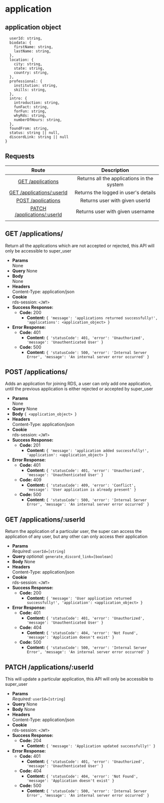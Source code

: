 # application

## application object

```{
  userId: string,
  biodata: {
    firstName: string,
    lastName: string,
  },
  location: {
    city: string,
    state: string,
    country: string,
  },
  professional: {
    institution: string,
    skills: string,
  },
  intro: {
    introduction: string,
    funFact: string,
    forFun: string,
    whyRds: string,
    numberOfHours: string,
  },
  foundFrom: string,
  status: string || null,
  discordLink: string || null
}
```

## **Requests**

|                         Route                          |             Description              |
| :----------------------------------------------------: | :----------------------------------: |
|                [GET /applications](#get-applications)                |   Returns all the applications in the system   |
|           [GET /applications/:userId](#get-applicationsuserid)            | Returns the logged in user's details |
|  [POST /applications](#post-applications)   |    Returns user with given userId    |
|       [PATCH /applications/:userId](#patch-applicationsuserid)       |   Returns user with given username   |
|        |

## **GET /applications/**

Return all the applications which are not accepted or rejected, this API will only be accessible to super_user

- **Params**  
  None
- **Query** 
  None
- **Body**  
  None
- **Headers**  
  Content-Type: application/json
- **Cookie**  
  rds-session: `<JWT>`
- **Success Response:**
  - **Code:** 200
    - **Content:**
    `{ 'message': 'applications returned successfully!', 'applications': <application_object> }`
- **Error Response:**
  - **Code:** 401
    - **Content:**
      `{ 'statusCode': 401, 'error': 'Unauthorized', 'message': 'Unauthenticated User' }`
  - **Code:** 500
    - **Content:**
      `{ 'statusCode': 500, 'error': 'Internal Server Error', 'message': 'An internal server error occurred' }`

## **POST /applications/**

Adds an application for joining RDS, a user can only add one application, until the previous application is either rejected or accepted by super_user

- **Params**  
  None
- **Query** 
  None
- **Body** `{ <application_object> }`
- **Headers**  
  Content-Type: application/json
- **Cookie**  
  rds-session: `<JWT>`
- **Success Response:**
  - **Code:** 201
    - **Content:**
    `{ 'message': 'application added successfully!', 'application': <application_object> }`
- **Error Response:**
  - **Code:** 401
    - **Content:**
      `{ 'statusCode': 401, 'error': 'Unauthorized', 'message': 'Unauthenticated User' }`
  - **Code:** 409
    - **Content:**
      `{ 'statusCode': 409, 'error': 'Conflict', 'message': 'User application is already present' }`
  - **Code:** 500
    - **Content:**
      `{ 'statusCode': 500, 'error': 'Internal Server Error', 'message': 'An internal server error occurred' }`


## **GET /applications/:userId**

Return the application of a particular user, the super can access the application of any user, but any other can only access their application

- **Params**  
  _Required:_ `userId=[string]`
- **Query** 
  _optional:_ `generate_discord_link=[boolean]`
- **Body**
  None
- **Headers**  
  Content-Type: application/json
- **Cookie**  
  rds-session: `<JWT>`
- **Success Response:**
  - **Code:** 200
    - **Content:**
    `{ 'message': 'User application returned successfully!', 'application': <application_object> }`
- **Error Response:**
  - **Code:** 401
    - **Content:**
      `{ 'statusCode': 401, 'error': 'Unauthorized', 'message': 'Unauthenticated User' }`
  - **Code:** 404
    - **Content:**
      `{ 'statusCode': 404, 'error': 'Not Found', 'message': 'Application doesn't exist' }`
  - **Code:** 500
    - **Content:**
      `{ 'statusCode': 500, 'error': 'Internal Server Error', 'message': 'An internal server error occurred' }`

## **PATCH /applications/:userId**

This will update a particular application, this API will only be accessible to super_user

- **Params**  
  _Required:_ `userId=[string]`
- **Query** 
  None
- **Body**
  None
- **Headers**  
  Content-Type: application/json
- **Cookie**  
  rds-session: `<JWT>`
- **Success Response:**
  - **Code:** 204
    - **Content:**
    `{ 'message': 'Application updated successfully!' }`
- **Error Response:**
  - **Code:** 401
    - **Content:**
      `{ 'statusCode': 401, 'error': 'Unauthorized', 'message': 'Unauthenticated User' }`
  - **Code:** 404
    - **Content:**
      `{ 'statusCode': 404, 'error': 'Not Found', 'message': 'Application doesn't exist' }`
  - **Code:** 500
    - **Content:**
      `{ 'statusCode': 500, 'error': 'Internal Server Error', 'message': 'An internal server error occurred' }`